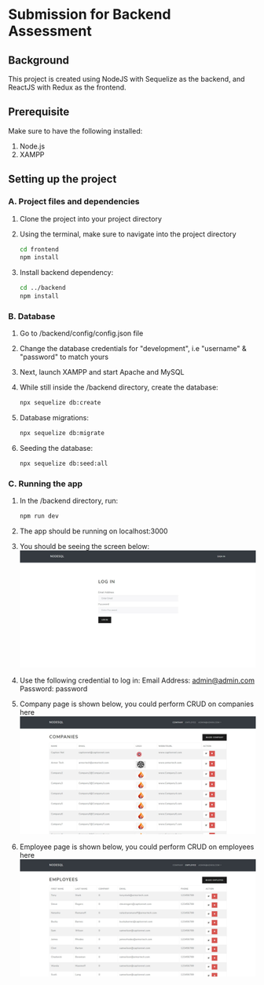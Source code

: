 # Submission for Backend Assessment

## Background

This project is created using NodeJS with Sequelize as the backend, and ReactJS with Redux as the frontend.

## Prerequisite

Make sure to have the following installed:

1. Node.js
1. XAMPP

## Setting up the project

### A. Project files and dependencies

1. Clone the project into your project directory
1. Using the terminal, make sure to navigate into the project directory

   ```bash
   cd frontend
   npm install
   ```

1. Install backend dependency:

   ```bash
   cd ../backend
   npm install
   ```

### B. Database

1. Go to /backend/config/config.json file
1. Change the database credentials for "development", i.e "username" & "password" to match yours
1. Next, launch XAMPP and start Apache and MySQL
1. While still inside the /backend directory, create the database:

   ```bash
   npx sequelize db:create
   ```

1. Database migrations:

   ```bash
   npx sequelize db:migrate
   ```

1. Seeding the database:

   ```bash
   npx sequelize db:seed:all
   ```

### C. Running the app

1. In the /backend directory, run:

   ```bash
   npm run dev
   ```

1. The app should be running on localhost:3000
1. You should be seeing the screen below:
   ![Login Page](https://github.com/hschua4/nodesql/blob/master/frontend/public/images/nodesql1.JPG?raw=true)
1. Use the following credential to log in:
   Email Address: admin@admin.com
   Password: password
1. Company page is shown below, you could perform CRUD on companies here
   ![Login Page](https://github.com/hschua4/nodesql/blob/master/frontend/public/images/nodesql2.JPG?raw=true)
1. Employee page is shown below, you could perform CRUD on employees here
   ![Login Page](https://github.com/hschua4/nodesql/blob/master/frontend/public/images/nodesql3.JPG?raw=true)
